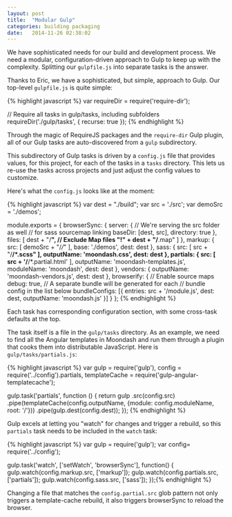 ```yaml
---
layout: post
title:  "Modular Gulp"
categories: building packaging
date:   2014-11-26 02:38:02
---
```


We have sophisticated needs for our build and development process. We 
need a modular, configuration-driven approach to Gulp to keep up with 
the complexity. Splitting our ``gulpfile.js`` into separate tasks is 
the answer.

Thanks to Eric, we have a sophisticated, but simple, approach to Gulp. 
Our top-level ``gulpfile.js`` is quite simple:

{% highlight javascript %}
var requireDir = require('require-dir');

// Require all tasks in gulp/tasks, including subfolders
requireDir('./gulp/tasks', { recurse: true });
{% endhighlight %}

Through the magic of RequireJS packages and the ``require-dir`` Gulp 
plugin, all of our Gulp tasks are auto-discovered from a ``gulp`` 
subdirectory.

This subdirectory of Gulp tasks is driven by a ``config.js`` file that 
provides values, for this project, for each of the tasks in a ``tasks``
directory. This lets us re-use the tasks across projects and just 
adjust the config values to customize.

Here's what the ``config.js`` looks like at the moment:

{% highlight javascript %}
var dest = "./build";
var src = './src';
var demoSrc = './demos';

module.exports = {
  browserSync: {
    server: {
      // We're serving the src folder as well
      // for sass sourcemap linking
      baseDir: [dest, src],
      directory: true
    },
    files: [
      dest + "/**",
      // Exclude Map files
      "!" + dest + "/**.map"
    ]
  },
  markup: {
    src: [
      demoSrc + "/*/*"
    ],
    base: './demos',
    dest: dest
  },
  sass: {
    src: [
      src + "/**/*.scss"
    ],
    outputName: 'moondash.css',
    dest: dest
  },
  partials: {
    src: [
      src + '/**/*.partial.html'
    ],
    outputName: 'moondash-templates.js',
    moduleName: 'moondash',
    dest: dest
  },
  vendors: {
    outputName: 'moondash-vendors.js',
    dest: dest
  },
  browserify: {
    // Enable source maps
    debug: true,
    // A separate bundle will be generated for each
    // bundle config in the list below
    bundleConfigs: [{
      entries: src + '/module.js',
      dest: dest,
      outputName: 'moondash.js'
    }]
  }
};
{% endhighlight %}

Each task has corresponding configuration section, with some cross-task 
defaults at the top.

The task itself is a file in the ``gulp/tasks`` directory. As an 
example, we need to find all the Angular templates in Moondash and run 
them through a plugin that cooks them into distributable JavaScript. 
Here is ``gulp/tasks/partials.js``:

{% highlight javascript %}
var gulp = require('gulp'),
  config = require('../config').partials,
  templateCache = require('gulp-angular-templatecache');

gulp.task('partials', function () {
  return gulp
    .src(config.src)
    .pipe(templateCache(config.outputName,
                        {module: config.moduleName, root: '/'}))
    .pipe(gulp.dest(config.dest));
});
{% endhighlight %}

Gulp excels at letting you "watch" for changes and trigger a rebuild, 
so this ``partials`` task needs to be included in the ``watch`` task:

{% highlight javascript %}
var gulp  = require('gulp');
var config= require('../config');

gulp.task('watch', ['setWatch', 'browserSync'], function() {
  gulp.watch(config.markup.src, ['markup']);
  gulp.watch(config.partials.src, ['partials']);
  gulp.watch(config.sass.src, ['sass']);
});{% endhighlight %}

Changing a file that matches the ``config.partial.src`` glob pattern 
not only triggers a template-cache rebuild, it also triggers 
browserSync to reload the browser.
